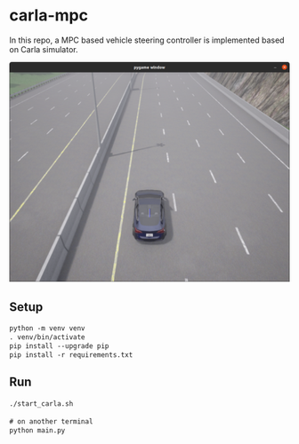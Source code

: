 # carla-mpc

In this repo, a MPC based vehicle steering controller is implemented based on Carla simulator.

![image](https://github.com/bennylu/carla-mpc/blob/master/screenshot.png)

## Setup
```
python -m venv venv
. venv/bin/activate
pip install --upgrade pip
pip install -r requirements.txt
```

## Run
```
./start_carla.sh

# on another terminal
python main.py
```
